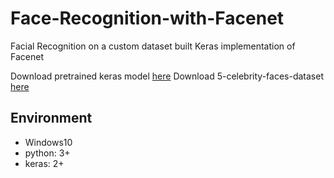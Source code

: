 # Face-Recognition-with-Facenet
Facial Recognition on a custom dataset built Keras implementation of Facenet

Download pretrained keras model [here](https://drive.google.com/drive/folders/1pwQ3H4aJ8a6yyJHZkTwtjcL4wYWQb7bn)
Download 5-celebrity-faces-dataset [here](https://www.kaggle.com/dansbecker/5-celebrity-faces-dataset)

## Environment
- Windows10
- python: 3+
- keras: 2+
